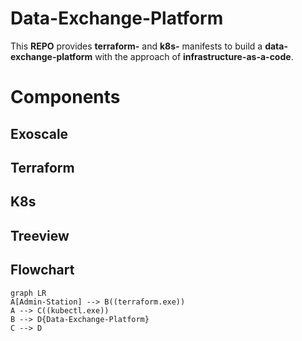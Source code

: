 # Data-Exchange-Platform

This **REPO** provides **terraform-** and **k8s-** manifests to build a **data-exchange-platform** with the approach of **infrastructure-as-a-code**.


# Components

## Exoscale
## Terraform
## K8s


## Treeview

## Flowchart
```mermaid
graph LR
A[Admin-Station] --> B((terraform.exe))
A --> C((kubectl.exe))
B --> D{Data-Exchange-Platform}
C --> D
```

